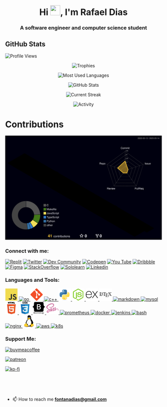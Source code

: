 <!--

### Hi there 👋

![Top Languages Card](https://github-readme-stats.vercel.app/api/top-langs/?username=Draf09)

**Draf09/Draf09** is a ✨ _special_ ✨ repository because its `README.md` (this file) appears on your GitHub profile.

Here are some ideas to get you started:

- 🔭 I’m currently working on ...
- 🌱 I’m currently learning ...
- 👯 I’m looking to collaborate on ...
- 🤔 I’m looking for help with ...
- 💬 Ask me about ...
- 📫 How to reach me: ...
- 😄 Pronouns: ...
- ⚡ Fun fact: ...
-->


<h1 align="center">Hi <img width="32px" height="32px" src="https://raw.githubusercontent.com/MartinHeinz/MartinHeinz/master/wave.gif"/>, I'm Rafael Dias</h1>
<h3 align="center">A software engineer and computer science student</h3>


## GitHub Stats

![Profile Views](https://komarev.com/ghpvc/?username=Draf09&style=for-the-badge&color=green)


<p align="center"> <img alt="Trophies" src="https://github-profile-trophy.vercel.app/?username=Draf09&column=3&theme=nord&margin-w=5&margin-h=5&no-frame=true" /> </p>

<p align="center"> <img alt="Most Used Languages" src="https://github-readme-stats.vercel.app/api/top-langs?username=Draf09&show_icons=true&locale=en&layout=compact&theme=github_dark" /> </p>



<p align="center"> <img alt="GitHub Stats" src="https://github-readme-stats.vercel.app/api?username=Draf09&show_icons=true&locale=en&theme=github_dark" /> </p>
<p align="center"> <img alt="Current Streak" src="https://github-readme-streak-stats.herokuapp.com/?user=Draf09&theme=dark" /> </p>

<p align="center"> <img alt="Activity" src="https://activity-graph.herokuapp.com/graph?username=Draf09&theme=github" /> </p>

# Contributions

![](./profile-3d-contrib/profile-night-rainbow.svg)



<h3 align="left">Connect with me:</h3>

[![Replit](https://img.shields.io/badge/-Repl.it-212121?logo=replit&logoWidth=20&logoColor=f0f0f0&style=flat-square)](https://replit.com/@Draf09)
[![Twitter](https://img.shields.io/badge/-Twitter-1DA1F2?logo=twitter&logoWidth=20&logoColor=white&style=flat-square)](https://twitter.com/fontana_dias)
[![Dev Community](https://img.shields.io/badge/-Dev.to-212121?logo=devdotto&logoWidth=20&logoColor=white&style=flat-square)](https://dev.to/diasrafa)
[![Codepen](https://img.shields.io/badge/-Codepen-545454?logo=codepen&logoWidth=20&logoColor=white&style=flat-square)](https://codepen.io/draf09)
[![You Tube](https://img.shields.io/badge/-You_Tube-ff0000?logo=youtube&logoWidth=20&logoColor=white&style=flat-square)](https://www.youtube.com/channel/UCzv9uSgCQPo7_SHhFJ-_-HA)
[![Dribbble](https://img.shields.io/badge/-Dribbble-e54786?logo=dribbble&logoWidth=20&logoColor=white&style=flat-square)](https://dribbble.com/diasrafa)
[![Figma](https://img.shields.io/badge/-Figma-e54786?logo=figma&logoWidth=20&logoColor=white&style=flat-square)](https://figma.com/@diasrafa)
[![StackOverflow](https://img.shields.io/badge/-StackOverflow-f48024?logo=stackoverflow&logoWidth=20&logoColor=white&style=flat-square)](https://stackoverflow.com/users/6543741/fontanadias)
[![Sololearn](https://img.shields.io/badge/-Linkedin-blue?logo=linkedin&logoWidth=20&logoColor=white&style=flat-square)](https://www.linkedin.com/in/rafael-fontana-dias-17930513/)
[![Linkedin](https://img.shields.io/badge/-Sololearn-blue?logo=sololearn&logoWidth=20&logoColor=white&style=flat-square)](https://sololearn.page.link/DraF)


<h3 align="left">Languages and Tools:</h3>

<p align="left">

  <a href="https://developer.mozilla.org/en-US/docs/Web/JavaScript" target="_blank">
    <img src="https://raw.githubusercontent.com/devicons/devicon/master/icons/javascript/javascript-original.svg"
      alt="javascript" width="40" height="40" />
  </a>


  <a href="https://go.dev/" target="_blank">
    <img src="https://cdn.jsdelivr.net/gh/devicons/devicon/icons/go/go-original-wordmark.svg"
      alt="go" width="40" height="40" />
  </a>
  

  <a href="https://git-scm.com/" target="_blank">
    <img src="https://raw.githubusercontent.com/devicons/devicon/master/icons/git/git-original.svg" alt="git" width="40" height="40" />
  </a>

  <a href="https://cplusplus.com/" target="_blank">
    <img src="https://cdn.jsdelivr.net/gh/devicons/devicon/icons/cplusplus/cplusplus-original.svg" alt="c++" width="40" height="40" />
  </a>  


  <a href="https://www.python.org" target="_blank">
    <img src="https://raw.githubusercontent.com/devicons/devicon/master/icons/python/python-original.svg" alt="python"
      width="40" height="40" />
  </a>


  <a href="https://nodejs.org" target="_blank">
    <img src="https://raw.githubusercontent.com/devicons/devicon/master/icons/nodejs/nodejs-original.svg" alt="nodejs"
      width="40" height="40" />
  </a>


  <a href="https://expressjs.com" target="_blank">
    <img src="https://raw.githubusercontent.com/devicons/devicon/master/icons/express/express-original.svg"
      alt="express" width="40" height="40" />
  </a>


  <a href="https://www.latex-project.org/" target="_blank">
    <img src="https://raw.githubusercontent.com/devicons/devicon/master/icons/latex/latex-original.svg" alt="latex" width="40" height="40" />
  </a>


  <a href="https://www.markdownguide.org/" target="_blank">
    <img src="https://cdn.jsdelivr.net/gh/devicons/devicon/icons/markdown/markdown-original.svg" alt="markdown" width="40" height="40" />
  </a>


  <a href="https://www.mysql.com/" target="_blank">
    <img src="https://cdn.jsdelivr.net/gh/devicons/devicon/icons/mysql/mysql-original.svg" alt="mysql"
      width="40" height="40" />
  </a>


  <a href="https://www.w3.org/html/" target="_blank">
    <img src="https://raw.githubusercontent.com/devicons/devicon/master/icons/html5/html5-original-wordmark.svg"
      alt="html5" width="40" height="40" />
  </a>


  <a href="https://www.w3.org/css/" target="_blank">
    <img src="https://raw.githubusercontent.com/devicons/devicon/master/icons/css3/css3-original-wordmark.svg"
      alt="css3" width="40" height="40" />
  </a>

  <a href="https://getbootstrap.com" target="_blank">
    <img src="https://raw.githubusercontent.com/devicons/devicon/master/icons/bootstrap/bootstrap-plain-wordmark.svg"
      alt="bootstrap" width="40" height="40" />
  </a>


  <a href="https://sass-lang.com" target="_blank">
    <img src="https://raw.githubusercontent.com/devicons/devicon/master/icons/sass/sass-original.svg" alt="sass"
      width="40" height="40" />
  </a>


  <a href="https://prometheus.io/" target="_blank">
    <img src="https://cdn.jsdelivr.net/gh/devicons/devicon/icons/prometheus/prometheus-original.svg"
      alt="prometheus" width="40" height="40" />
  </a>


  <a href="https://www.docker.com/" target="_blank">
    <img
      src="https://cdn.jsdelivr.net/gh/devicons/devicon/icons/docker/docker-original.svg"
      alt="docker" width="40" height="40" />
  </a>


  <a href="https://www.jenkins.io/" target="_blank">
    <img
      src="https://cdn.jsdelivr.net/gh/devicons/devicon/icons/jenkins/jenkins-original.svg"
      alt="jenkins" width="40" height="40" />
  </a>


  <a href="https://www.gnu.org/software/bash/" target="_blank">
    <img src="https://www.vectorlogo.zone/logos/gnu_bash/gnu_bash-icon.svg" alt="bash" width="40" height="40" />
  </a>

  <a href="https://nginx.org" target="_blank">
    <img src="https://cdn.jsdelivr.net/gh/devicons/devicon/icons/nginx/nginx-original.svg" alt="nginx" width="40" height="40" />
  </a>


  <a href="https://www.linux.org/" target="_blank">
    <img src="https://raw.githubusercontent.com/devicons/devicon/master/icons/linux/linux-original.svg" alt="linux"
      width="40" height="40" />
  </a>

  <a href="https://www.aws.com/" target="_blank">
    <img src="https://cdn.jsdelivr.net/gh/devicons/devicon/icons/amazonwebservices/amazonwebservices-original-wordmark.svg" alt="aws"
      width="40" height="40" />
  </a>

  <a href="https://www.kubernetes.io/" target="_blank">
    <img src="https://cdn.jsdelivr.net/gh/devicons/devicon/icons/kubernetes/kubernetes-plain-wordmark.svg" alt="k8s"
      width="40" height="40" />
  </a>
          
</p>

<h3 align="left">Support Me:</h3>
<p>
  <a href="https://www.buymeacoffee.com/diasrafa">
     <img src="https://cdn.buymeacoffee.com/buttons/v2/default-yellow.png"
      width="210" alt="buymeacoffee" />
  </a>
</p>

<p>
  <a href="https://www.buymeacoffee.com/diasrafa"> <img
      src="https://user-images.githubusercontent.com/72879799/168004698-6393f933-963b-4216-9d9c-55169e89b98f.png"
      width="210" alt="patreon" />
  </a>
</p>
<p>
  <a href="https://ko-fi.com/diasrafa"> <img
      src="https://user-images.githubusercontent.com/72879799/168007305-240720c9-4cb4-413e-923d-d03b0ef0907a.png"
      width="210" alt="ko-fi" />
  </a>
</p>
<br><br><br>


- 📫 How to reach me **fontanadias@gmail.com**